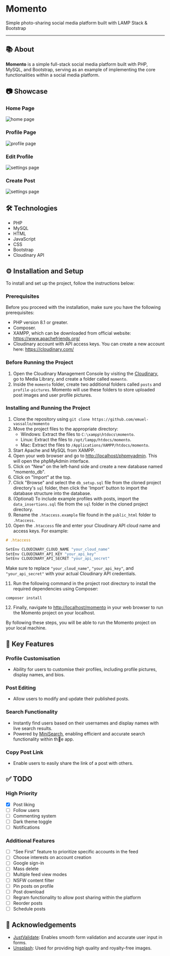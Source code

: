 # Momento

Simple photo-sharing social media platform built with LAMP Stack & Bootstrap

---

## 📚 About

__Momento__ is a simple full-stack social media platform built with PHP, MySQL, and Bootstrap, serving as an example of implementing the core functionalities within a social media platform.

## 📷️ Showcase

### Home Page

![home page](screenshots/mockups/home.png)  

### Profile Page

![profile page](screenshots/mockups/profile.png)

### Edit Profile

![settings page](screenshots/mockups/settings.png)

### Create Post

![settings page](screenshots/mockups/create-post.png)

## 🛠️ Technologies

- PHP
- MySQL
- HTML
- JavaScript
- CSS
- Bootstrap
- Cloudinary API

## ⚙️ Installation and Setup

To install and set up the project, follow the instructions below:

### Prerequisites
Before you proceed with the installation, make sure you have the following prerequisites:

- PHP version 8.1 or greater.
- Composer. 
- XAMPP, which can be downloaded from official website: https://www.apachefriends.org/
- Cloudinary account with API access keys. You can create a new account here: https://cloudinary.com/

### Before Running the Project

1. Open the Cloudinary Management Console by visiting the [Cloudinary](https://console.cloudinary.com/console), go to Media Library, and create a folder called `momento`.
2. Inside the `momento` folder, create two additional folders called `posts` and `profile-pictures`. Momento will use these folders to store uploaded post images and user profile pictures.

### Installing and Running the Project

1. Clone the repository using `git clone https://github.com/emuel-vassallo/momento`
2. Move the project files to the appropriate directory:
   - Windows: Extract the files to `C:\xampp\htdocs\momento`.
   - Linux: Extract the files to `/opt/lampp/htdocs/momento`.
   - Mac: Extract the files to `/Applications/XAMPP/htdocs/momento`.
3. Start Apache and MySQL from XAMPP.
4. Open your web browser and go to [http://localhost/phpmyadmin](http://localhost/phpmyadmin). This will open the phpMyAdmin interface.
5. Click on "New" on the left-hand side and create a new database named "momento_db".
6. Click on "Import" at the top.
7. Click "Browse" and select the `db_setup.sql` file from the cloned project directory's `sql` folder, then click the 'Import' button to import the database structure into the database.
8. (Optional) To include example profiles with posts, import the `data_insertions.sql` file from the `sql` folder in the cloned project directory.
9. Rename the `.htaccess.example` file found in the `public_html` folder to `.htaccess`.
10. Open the `.htaccess` file and enter your Cloudinary API cloud name and access keys. For example:

```objectivec
# .htaccess

SetEnv CLOUDINARY_CLOUD_NAME "your_cloud_name"
SetEnv CLOUDINARY_API_KEY "your_api_key"
SetEnv CLOUDINARY_API_SECRET "your_api_secret"
```

Make sure to replace `"your_cloud_name"`, `"your_api_key"`, and `"your_api_secret"` with your actual Cloudinary API credentials.

11. Run the following command in the project root directory to install the required dependencies using Composer:

```
composer install
```

12.  Finally, navigate to [http://localhost/momento](http://localhost/momento) in your web browser to run the Momento project on your localhost.

By following these steps, you will be able to run the Momento project on your local machine.


## 🌟 Key Features

### Profile Customisation

- Ability for users to customise their profiles, including profile pictures, display names, and bios.

### Post Editing

- Allow users to modify and update their published posts.

### Search Functionality

- Instantly find users based on their usernames and display names with live search results.
- Powered by [MiniSearch](https://lucaong.github.io/minisearch/), enabling efficient and accurate search functionality within th🙏e app.

### Copy Post Link

- Enable users to easily share the link of a post with others.

## ✅ TODO

### High Priority

- [x] Post liking
- [ ] Follow users
- [ ] Commenting system
- [ ] Dark theme toggle
- [ ] Notifications

### Additional Features

- [ ] "See First" feature to prioritize specific accounts in the feed
- [ ] Choose interests on account creation
- [ ] Google sign-in
- [ ] Mass delete
- [ ] Multiple feed view modes
- [ ] NSFW content filter
- [ ] Pin posts on profile
- [ ] Post download
- [ ] Regram functionality to allow post sharing within the platform
- [ ] Reorder posts
- [ ] Schedule posts

## 🙏 Acknowledgements

- [JustValidate](https://just-validate.dev/): Enables smooth form validation and accurate user input in forms.
- [Unsplash](https://unsplash.com/): Used for providing high quality and royalty-free images.
